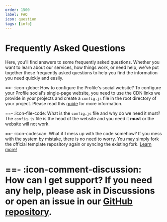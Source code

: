 ```yaml
---
order: 1500
label: FAQ
icon: question
tags: [info]
---
```


# Frequently Asked Questions
Here, you'll find answers to some frequently asked questions. Whether you want to learn about our services, how things work, or need help, we've put together these frequently asked questions to help you find the information you need quickly and easily.

==- :icon-globe: How to configure the Profile's social website?
To configure your Profile social's single-page website, you need to use the CDN links we provide in your projects and create a `config.js` file in the root directory of your project. Please read this [guide](/configuration) for more information.

==- :icon-file-code: What is the `config.js` file and why do we need it must?
The `config.js` file is the head of the website and you need it **must** or the website will not work.

==- :icon-codescan: What if I mess up with the code somehow?
If you mess with the system by mistake, there is no need to worry. You may simply fork the official template repository again or syncing the existing fork. [Learn more!](https://docs.github.com/en/pull-requests/collaborating-with-pull-requests/working-with-forks/syncing-a-fork) 

==- :icon-comment-discussion: How can I get support?
If you need any help, please ask in Discussions or open an issue in our [GitHub repository](https://github.com/profilie/profilie/).
===
